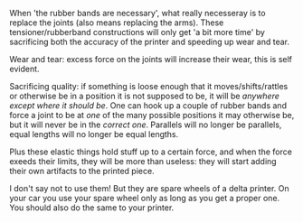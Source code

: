 When 'the rubber bands are necessary', what really necesseray is to replace the joints (also means replacing the arms).
These tensioner/rubberband constructions will only get 'a bit more time' by sacrificing both the accuracy of the printer and speeding up wear and tear.

Wear and tear: excess force on the joints will increase their wear, this is self evident.

Sacrificing quality: if something is loose enough that it moves/shifts/rattles or otherwise be in a position it is not supposed to be, it will be _anywhere except where it should be_.
One can hook up a couple of rubber bands and force a joint to be at _one_ of the many possible positions it may otherwise be, but it will never be in the _correct one_.
Parallels will no longer be parallels, equal lengths will no longer be equal lengths.

Plus these elastic things hold stuff up to a certain force, and when the force exeeds their limits, they will be more than useless: they will start adding their own artifacts to the printed piece.

I don't say not to use them! But they are spare wheels of a delta printer. On your car you use your spare wheel only as long as you get a proper one. You should also do the same to your printer.
